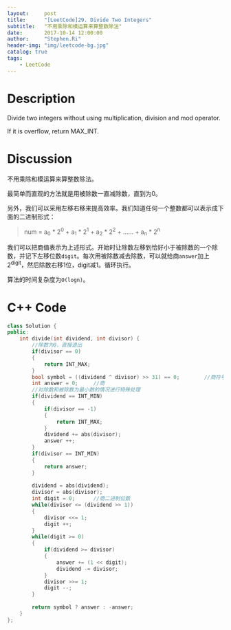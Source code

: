 ```yaml
---
layout:     post
title:      "[LeetCode]29. Divide Two Integers"
subtitle:   "不用乘除和模运算来算整数除法"
date:       2017-10-14 12:00:00
author:     "Stephen.Ri"
header-img: "img/leetcode-bg.jpg"
catalog: true
tags:
    - LeetCode
---
```


Description
===========

Divide two integers without using multiplication, division and mod operator.

If it is overflow, return MAX_INT.

Discussion
=======

不用乘除和模运算来算整数除法。

最简单而直观的方法就是用被除数一直减除数，直到为0。

另外，我们可以采用左移右移来提高效率。我们知道任何一个整数都可以表示成下面的二进制形式：

>num = a<sub>0</sub> * 2<sup>0</sup> + a<sub>1</sub> * 2<sup>1</sup> + a<sub>2</sub> * 2<sup>2</sup> + ...... + a<sub>n</sub> * 2<sup>n</sup> 

我们可以把商值表示为上述形式。开始时让除数左移到恰好小于被除数的一个除数，并记下左移位数`digit`。每次用被除数减去除数，可以就给商`answer`加上2<sup>digit</sup>，然后除数右移1位，digit减1。循环执行。

算法的时间复杂度为`O(logn)`。



C++ Code
====

```cpp
class Solution {
public:
    int divide(int dividend, int divisor) {
        //除数为0，直接退出
        if(divisor == 0)
        {
            return INT_MAX;
        }
        bool symbol = ((dividend ^ divisor) >> 31) == 0;        //商符号
        int answer = 0;     //商
        //对除数和被除数为最小数的情况进行特殊处理
        if(dividend == INT_MIN)
        {
            if(divisor == -1)
            {
                return INT_MAX;
            }
            dividend += abs(divisor);
            answer ++;
        }
        if(divisor == INT_MIN)
        {
            return answer;
        }
        
        dividend = abs(dividend);
        divisor = abs(divisor);
        int digit = 0;      //商二进制位数
        while(divisor <= (dividend >> 1))
        {
            divisor <<= 1;
            digit ++;
        }
        while(digit >= 0)
        {
            if(dividend >= divisor)
            {
                answer += (1 << digit);
                dividend -= divisor;
            }
            divisor >>= 1;
            digit --;
        }
        
        return symbol ? answer : -answer;
    }
};
```
